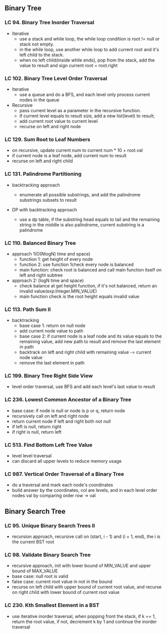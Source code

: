 ## Binary Tree
### LC 94. Binary Tree Inorder Traversal
* Iterative
  * use a stack and while loop, the while loop condition is root != null or stack not empty.
  * in the while loop, use another while loop to add current root and it's left child to the stack.
  * when no left child(inside while ends), pop from the stack, add the value to result and sign current root = root.right

### LC 102. Binary Tree Level Order Traversal
* Iterative
  * use a queue and do a BFS, and each level only process current nodes in the queue
* Recursive
  * pass current level as a parameter in the recursive function.
  * if current level equals to result size, add a new list(level) to result;
  * add current root value to current level
  * recurse on left and right node

### LC 129. Sum Root to Leaf Numbers
* on recursive, update current num to current num * 10 + root.val
* if current node is a leaf node, add current num to result
* recurse on left and right child
### LC 131. Palindrome Partitioning
* backtracking approach
  * enumerate all possible substrings, and add the palindrome substrings subsets to result

* DP with backtracking approach
  * use a dp table, if the substring head equals to tail and the remaining string in the middle is also palindrome, current substring is a palindrome
### LC 110. Balanced Binary Tree
* approach 1(O(NlogN) time and space)
  * function 1: get height of every node
  * function 2:  use function 1check every node is balanced
  * main function: check root is balanced and call main function itself on left and right subtree
* approach 2: (logN time and space)
  * check balance at get height function, if it's not balanced, return an invalid value(exp:Integer.MIN_VALUE)
  * main function check is the root height equals invalid value

### LC 113. Path Sum II
* backtracking
  * base case 1: return on null node
  * add current node value to path
  * base case 2: if current node is a leaf node and its value equals to the remaining value, add new path to result and remove the last element in path
  * backtrack on left and right child with remaining value -= current node value
  * remove the last element in path

### LC 199. Binary Tree Right Side View
* level order traversal, use BFS and add each level's last value to result

### LC 236. Lowest Common Ancestor of a Binary Tree
* base case: if node is null or node is p or q, return node
* recursively call on left and right node
* return current node if left and right both not null
* if left is null, return right
* if right is null, return left

### LC 513. Find Bottom Left Tree Value
* level level traversal
* can discard all upper levels to reduce memory usage

### LC 987. Vertical Order Traversal of a Binary Tree
* do a traversal and mark each node's coordinates
* build answer by the coordinates, col are levels, and in each level order nodes val by comparing order row -> val

## Binary Search Tree
### LC 95. Unique Binary Search Trees II
* recursion approach, recursive call on (start, i - 1) and (i + 1, end), the i is the current BST root

### LC 98. Validate Binary Search Tree
* recursive approach, init with lower bound of MIN_VALUE and upper bound of MAX_VALUE
* base case: null root is valid
* false case: current root value in not in the bound
* recurse on left child with upper bound of current root value, and recurse on right child with lower bound of current root value

### LC 230. Kth Smallest Element in a BST
* use iterative inorder traversal, when popping front the stack, if k == 1, return the root value, if not, 
  decrement k by 1 and continue the inorder traversal
